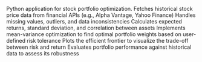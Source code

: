 Python application for stock portfolio optimization. 
Fetches historical stock price data from financial APIs (e.g., Alpha Vantage, Yahoo Finance)
 Handles missing values, outliers, and data inconsistencies
 Calculates expected returns, standard deviation, and correlation between assets
Implements mean-variance optimization to find optimal portfolio weights based on user-defined risk tolerance
Plots the efficient frontier to visualize the trade-off between risk and return
Evaluates portfolio performance against historical data to assess its robustness
